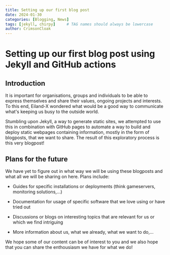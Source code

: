 ```yaml
---
title: Setting up our first blog post 
date: 2024-01-30
categories: [Blogging, News]
tags: [jekyll, chirpy]     # TAG names should always be lowercase
author: CrimsonCloak
---
```


# Setting up our first blog post using Jekyll and GitHub actions

## Introduction 
It is important for organisations, groups and individuals to be able to express themselves and share their values, ongoing projects and interests. To this end, Eiland-X wondered what would be a good way to communicate what's keeping us busy to the outside world. 

Stumbling upon Jekyll, a way to generate static sites, we attempted to use this in combination with GitHub pages to automate a way to build and deploy static webpages containing information, mostly in the form of blogposts, that we want to share. The result of this exploratory process is this very blogpost!

## Plans for the future

We have yet to figure out in what way we will be using these blogposts and what all we will be sharing on here. Plans include:

-  Guides for specific installations or deployments (think gameservers, monitoring solutions,...)

- Documentation for usage of specific software that we love using or have tried out

- Discussions or blogs on interesting topics that are relevant for us or which we find intriguing

- More information about us, what we already, what we want to do,...

We hope some of our content can be of interest to you and we also hope that you can share the enthousiasm we have for what we do!



